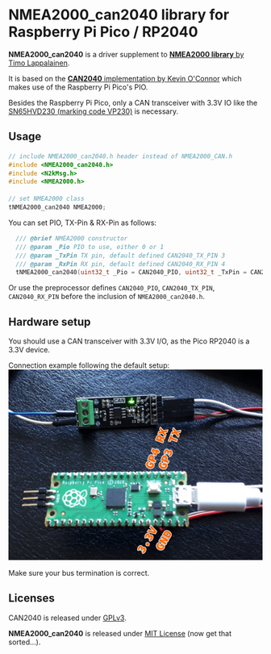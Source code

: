 # __NMEA2000_can2040__ library for Raspberry Pi Pico / RP2040

__NMEA2000_can2040__ is a driver supplement to [__NMEA2000 library__ by Timo Lappalainen](https://github.com/ttlappalainen/NMEA2000).

It is based on the [__CAN2040__ implementation by Kevin O'Connor](https://github.com/KevinOConnor/can2040/) which makes use of the Raspberry Pi Pico's PIO.

Besides the Raspberry Pi Pico, only a CAN transceiver with 3.3V IO like the [SN65HVD230 (marking code VP230)](https://www.ti.com/lit/ds/symlink/sn65hvd230.pdf) is necessary.

## Usage

```C++
// include NMEA2000_can2040.h header instead of NMEA2000_CAN.h
#include <NMEA2000_can2040.h>
#include <N2kMsg.h>
#include <NMEA2000.h>

// set NMEA2000 class
tNMEA2000_can2040 NMEA2000;
```

You can set PIO, TX-Pin & RX-Pin as follows:

```C++
  /// @brief NMEA2000 constructor
  /// @param _Pio PIO to use, either 0 or 1
  /// @param _TxPin TX pin, default defined CAN2040_TX_PIN 3
  /// @param _RxPin RX pin, default defined CAN2040_RX_PIN 4
  tNMEA2000_can2040(uint32_t _Pio = CAN2040_PIO, uint32_t _TxPin = CAN2040_TX_PIN, uint32_t _RxPin = CAN2040_RX_PIN);
```

Or use the preprocessor defines `CAN2040_PIO`, `CAN2040_TX_PIN`, `CAN2040_RX_PIN` before the inclusion of `NMEA2000_can2040.h`.

## Hardware setup

You should use a CAN transceiver with 3.3V I/O, as the Pico RP2040 is a 3.3V device.

Connection example following the default setup:
![CAN transceiver connection to Raspberry Pi Pico](doc/can-transceiver-connection.jpg)

Make sure your bus termination is correct.

## Licenses

CAN2040 is released under [GPLv3](doc/COPYING.can2040).

__NMEA2000_can2040__ is released under [MIT License](COPYING) (now get that sorted...).
